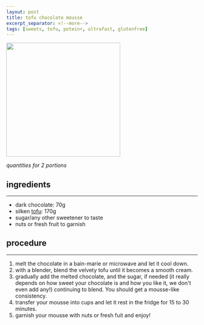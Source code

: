 ```yaml
---
layout: post
title: tofu chocolate mousse
excerpt_separator: <!--more-->
tags: [sweets, tofu, potein+, ultrafast, glutenfree]
---
```


 <img src="../../../images/chocolate-tofu-mousse.jpg" width="300">
 
 <!--more-->


 *quantities for 2 portions*

## ingredients
---

- dark chocolate: 70g
- silken [tofu](https://fagiolini.github.io/guide-tofu/): 170g
- sugar/any other sweetener to taste
- nuts or fresh fruit to garnish



## procedure
---

1. melt the chocolate in a bain-marie or microwave and let it cool down.
2. with a blender, blend the velvety tofu until it becomes a smooth cream.
3. gradually add the melted chocolate, and the sugar, if needed (it really depends on how sweet your chocolate is and how you like it, we don't even add any!) continuing to blend. You should get a mousse-like consistency.
4. transfer your mousse into cups and let it rest in the fridge for 15 to 30 minutes. 
5. garnish your mousse with nuts or fresh fuit and enjoy!


